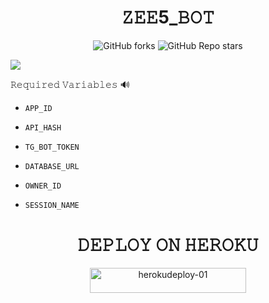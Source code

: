<h1 align="center">
  <b> 𝚉𝙴𝙴5_𝙱𝙾𝚃 </b>
</h1>

<p align="center" > <img alt="GitHub forks" src="https://img.shields.io/github/forks/Tellybots/Zee5-Dl-Bot?label=%F0%9F%8D%B4Forks&logoColor=blue&style=social">
<img alt="GitHub Repo stars" src="https://img.shields.io/github/stars/Tellybots/Zee5-dl-bot?label=%E2%AD%90%EF%B8%8FStars&logoColor=blue&style=social"> </p>

<p align="left"><a href="https://github.com/Tellybots/Zee5-Dl-Bot"><img src="https://github-readme-stats.vercel.app/api/pin?username=Tellybots&show_icons=true&theme=dracula&hide_border=true&repo=Zee5-dl-Bot"></a></p>



  
𝚁𝚎𝚚𝚞𝚒𝚛𝚎𝚍 𝚅𝚊𝚛𝚒𝚊𝚋𝚕𝚎𝚜 🔊

* `APP_ID`

* `API_HASH`

* `TG_BOT_TOKEN`

* `DATABASE_URL`

* `OWNER_ID`

* `SESSION_NAME`





<h1 align="center">
  <b> 𝙳𝙴𝙿𝙻𝙾𝚈 𝙾𝙽 𝙷𝙴𝚁𝙾𝙺𝚄 </b>
</h1>



<p align="center"><a href="https://heroku.com/deploy?template=https://github.com/Tellybots/Zee5-dl-Bot">
    <img src="https://img.shields.io/badge/Deploy%20To Heroku-purple?style=for-the-badge&logo=Heroku" alt="herokudeploy-01" border="0" height="40" width="250"></a>
</p>
